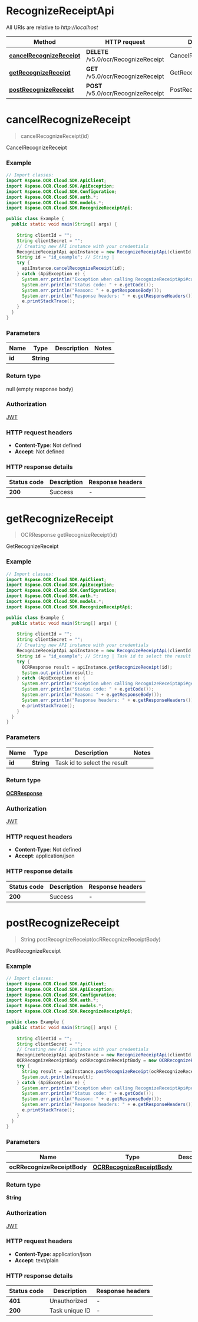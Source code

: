 # RecognizeReceiptApi

All URIs are relative to *http://localhost*

| Method | HTTP request | Description |
|------------- | ------------- | -------------|
| [**cancelRecognizeReceipt**](RecognizeReceiptApi.md#cancelRecognizeReceipt) | **DELETE** /v5.0/ocr/RecognizeReceipt | CancelRecognizeReceipt |
| [**getRecognizeReceipt**](RecognizeReceiptApi.md#getRecognizeReceipt) | **GET** /v5.0/ocr/RecognizeReceipt | GetRecognizeReceipt |
| [**postRecognizeReceipt**](RecognizeReceiptApi.md#postRecognizeReceipt) | **POST** /v5.0/ocr/RecognizeReceipt | PostRecognizeReceipt |


<a name="cancelRecognizeReceipt"></a>
# **cancelRecognizeReceipt**
> cancelRecognizeReceipt(id)

CancelRecognizeReceipt

### Example
```java
// Import classes:
import Aspose.OCR.Cloud.SDK.ApiClient;
import Aspose.OCR.Cloud.SDK.ApiException;
import Aspose.OCR.Cloud.SDK.Configuration;
import Aspose.OCR.Cloud.SDK.auth.*;
import Aspose.OCR.Cloud.SDK.models.*;
import Aspose.OCR.Cloud.SDK.RecognizeReceiptApi;

public class Example {
  public static void main(String[] args) {
    
    String clientId = "";
    String clientSecret = "";
    // Creating new API instance with your credentials
    RecognizeReceiptApi apiInstance = new RecognizeReceiptApi(clientId, clientSecret);
    String id = "id_example"; // String | 
    try {
      apiInstance.cancelRecognizeReceipt(id);
    } catch (ApiException e) {
      System.err.println("Exception when calling RecognizeReceiptApi#cancelRecognizeReceipt");
      System.err.println("Status code: " + e.getCode());
      System.err.println("Reason: " + e.getResponseBody());
      System.err.println("Response headers: " + e.getResponseHeaders());
      e.printStackTrace();
    }
  }
}
```

### Parameters

| Name | Type | Description  | Notes |
|------------- | ------------- | ------------- | -------------|
| **id** | **String**|  | |

### Return type

null (empty response body)

### Authorization

[JWT](../README.md#JWT)

### HTTP request headers

 - **Content-Type**: Not defined
 - **Accept**: Not defined

### HTTP response details
| Status code | Description | Response headers |
|-------------|-------------|------------------|
| **200** | Success |  -  |

<a name="getRecognizeReceipt"></a>
# **getRecognizeReceipt**
> OCRResponse getRecognizeReceipt(id)

GetRecognizeReceipt

### Example
```java
// Import classes:
import Aspose.OCR.Cloud.SDK.ApiClient;
import Aspose.OCR.Cloud.SDK.ApiException;
import Aspose.OCR.Cloud.SDK.Configuration;
import Aspose.OCR.Cloud.SDK.auth.*;
import Aspose.OCR.Cloud.SDK.models.*;
import Aspose.OCR.Cloud.SDK.RecognizeReceiptApi;

public class Example {
  public static void main(String[] args) {
    
    String clientId = "";
    String clientSecret = "";
    // Creating new API instance with your credentials
    RecognizeReceiptApi apiInstance = new RecognizeReceiptApi(clientId, clientSecret);
    String id = "id_example"; // String | Task id to select the result
    try {
      OCRResponse result = apiInstance.getRecognizeReceipt(id);
      System.out.println(result);
    } catch (ApiException e) {
      System.err.println("Exception when calling RecognizeReceiptApi#getRecognizeReceipt");
      System.err.println("Status code: " + e.getCode());
      System.err.println("Reason: " + e.getResponseBody());
      System.err.println("Response headers: " + e.getResponseHeaders());
      e.printStackTrace();
    }
  }
}
```

### Parameters

| Name | Type | Description  | Notes |
|------------- | ------------- | ------------- | -------------|
| **id** | **String**| Task id to select the result | |

### Return type

[**OCRResponse**](OCRResponse.md)

### Authorization

[JWT](../README.md#JWT)

### HTTP request headers

 - **Content-Type**: Not defined
 - **Accept**: application/json

### HTTP response details
| Status code | Description | Response headers |
|-------------|-------------|------------------|
| **200** | Success |  -  |

<a name="postRecognizeReceipt"></a>
# **postRecognizeReceipt**
> String postRecognizeReceipt(ocRRecognizeReceiptBody)

PostRecognizeReceipt

### Example
```java
// Import classes:
import Aspose.OCR.Cloud.SDK.ApiClient;
import Aspose.OCR.Cloud.SDK.ApiException;
import Aspose.OCR.Cloud.SDK.Configuration;
import Aspose.OCR.Cloud.SDK.auth.*;
import Aspose.OCR.Cloud.SDK.models.*;
import Aspose.OCR.Cloud.SDK.RecognizeReceiptApi;

public class Example {
  public static void main(String[] args) {
    
    String clientId = "";
    String clientSecret = "";
    // Creating new API instance with your credentials
    RecognizeReceiptApi apiInstance = new RecognizeReceiptApi(clientId, clientSecret);
    OCRRecognizeReceiptBody ocRRecognizeReceiptBody = new OCRRecognizeReceiptBody(); // OCRRecognizeReceiptBody | 
    try {
      String result = apiInstance.postRecognizeReceipt(ocRRecognizeReceiptBody);
      System.out.println(result);
    } catch (ApiException e) {
      System.err.println("Exception when calling RecognizeReceiptApi#postRecognizeReceipt");
      System.err.println("Status code: " + e.getCode());
      System.err.println("Reason: " + e.getResponseBody());
      System.err.println("Response headers: " + e.getResponseHeaders());
      e.printStackTrace();
    }
  }
}
```

### Parameters

| Name | Type | Description  | Notes |
|------------- | ------------- | ------------- | -------------|
| **ocRRecognizeReceiptBody** | [**OCRRecognizeReceiptBody**](OCRRecognizeReceiptBody.md)|  | |

### Return type

**String**

### Authorization

[JWT](../README.md#JWT)

### HTTP request headers

 - **Content-Type**: application/json
 - **Accept**: text/plain

### HTTP response details
| Status code | Description | Response headers |
|-------------|-------------|------------------|
| **401** | Unauthorized |  -  |
| **200** | Task unique ID |  -  |

